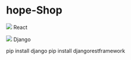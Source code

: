 # hope-Shop

<img src="https://skillicons.dev/icons?i=react" /> React

<img src="https://skillicons.dev/icons?i=django" /> Django


pip install django
pip install djangorestframework